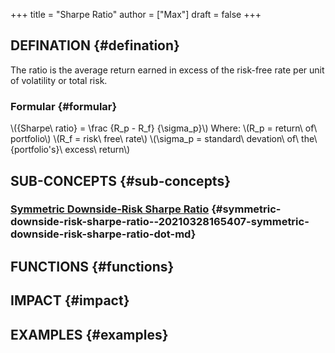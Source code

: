 +++
title = "Sharpe Ratio"
author = ["Max"]
draft = false
+++

## DEFINATION {#defination}

The ratio is the average return earned in excess of the risk-free rate per
unit of volatility or total risk.


### Formular {#formular}

\\({Sharpe\ ratio} = \frac {R\_p - R\_f} {\sigma\_p}\\)
Where:
\\(R\_p = return\ of\ portfolio\\)
\\(R\_f = risk\ free\ rate\\)
\\(\sigma\_p = standard\ devation\ of\ the\ {portfolio's}\ excess\ return\\)


## SUB-CONCEPTS {#sub-concepts}


### [Symmetric Downside-Risk Sharpe Ratio](20210328165407-symmetric_downside_risk_sharpe_ratio.md) {#symmetric-downside-risk-sharpe-ratio--20210328165407-symmetric-downside-risk-sharpe-ratio-dot-md}


## FUNCTIONS {#functions}


## IMPACT {#impact}


## EXAMPLES {#examples}
